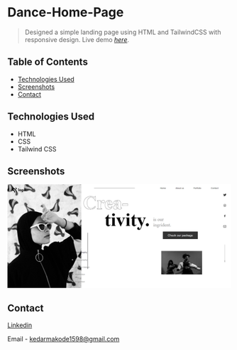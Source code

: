 # Dance-Home-Page
> Designed a simple landing page using HTML and TailwindCSS with responsive design.
> Live demo [_here_](https://dance-home-page-orpin.vercel.app/).

## Table of Contents
* [Technologies Used](#technologies-used)
* [Screenshots](#screenshots)
* [Contact](#contact)


## Technologies Used
- HTML
- CSS
- Tailwind CSS


## Screenshots
![Example screenshot](./images/desktop-1.png)


## Contact

[Linkedin](https://www.linkedin.com/in/kedar-makode-9833321ab)

Email - kedarmakode1598@gmail.com
